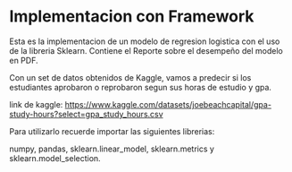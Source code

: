 # Implementacion con Framework


Esta es la implementacion de un modelo de regresion logistica con el uso de la libreria 
Sklearn. Contiene el Reporte sobre el desempeño del modelo en PDF.

Con un set de datos obtenidos de Kaggle, vamos a predecir si los estudiantes aprobaron
o reprobaron segun sus horas de estudio y gpa.

link de kaggle: https://www.kaggle.com/datasets/joebeachcapital/gpa-study-hours?select=gpa_study_hours.csv

Para utilizarlo recuerde importar las siguientes librerias:

numpy, pandas, sklearn.linear_model, sklearn.metrics y sklearn.model_selection.



